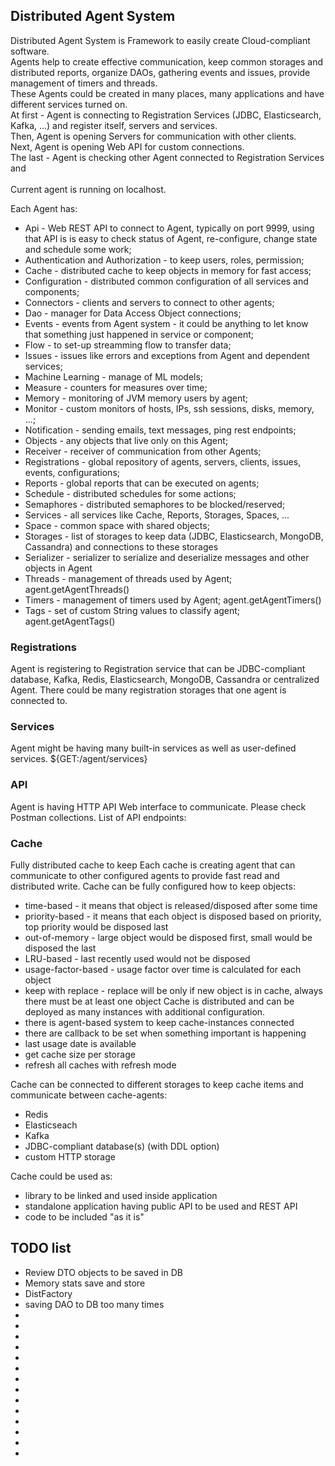 <h2>Distributed Agent System</h2>
Distributed Agent System is Framework to easily create Cloud-compliant software. <br>
Agents help to create effective communication, keep common storages and distributed reports, organize DAOs, gathering events and issues, provide management of timers and threads.
<br/>
These Agents could be created in many places, many applications and have different services turned on.<br/>
At first - Agent is connecting to Registration Services (JDBC, Elasticsearch, Kafka, ...) and register itself, servers and services.<br/>
Then, Agent is opening Servers for communication with other clients.<br/>
Next, Agent is opening Web API for custom connections.<br/>
The last - Agent is checking other Agent connected to Registration Services and<br/>
<br/>
Current agent is running on localhost.<br/>

Each Agent has:
- Api - Web REST API to connect to Agent, typically on port 9999, using that API is is easy to check status of Agent, re-configure, change state and schedule some work;
- Authentication and Authorization - to keep users, roles, permission;
- Cache - distributed cache to keep objects in memory for fast access;
- Configuration - distributed common configuration of all services and components;
- Connectors - clients and servers to connect to other agents;
- Dao - manager for Data Access Object connections;
- Events - events from Agent system - it could be anything to let know that something just happened in service or component;
- Flow - to set-up streamming flow to transfer data;
- Issues - issues like errors and exceptions from Agent and dependent services;
- Machine Learning - manage of ML models;
- Measure - counters for measures over time; 
- Memory - monitoring of JVM memory users by agent;
- Monitor - custom monitors of hosts, IPs, ssh sessions, disks, memory, ...;
- Notification - sending emails, text messages, ping rest endpoints;
- Objects - any objects that live only on this Agent;
- Receiver - receiver of communication from other Agents;
- Registrations - global repository of agents, servers, clients, issues, events, configurations;
- Reports - global reports that can be executed on agents; 
- Schedule - distributed schedules for some actions;
- Semaphores - distributed semaphores to be blocked/reserved;
- Services - all services like Cache, Reports, Storages, Spaces, ...
- Space - common space with shared objects; 
- Storages - list of storages to keep data (JDBC, Elasticsearch, MongoDB, Cassandra) and connections to these storages
- Serializer -  serializer to serialize and deserialize messages and other objects in Agent
- Threads - management of threads used by Agent; agent.getAgentThreads()
- Timers - management of timers used by Agent; agent.getAgentTimers()
- Tags - set of custom String values to classify agent; agent.getAgentTags() 

### Registrations
Agent is registering to Registration service that can be JDBC-compliant database, Kafka, Redis, Elasticsearch, MongoDB, Cassandra or centralized Agent. There could be many registration storages that one agent is connected to.


### Services
Agent might be having many built-in services as well as user-defined services. 
${GET:/agent/services}

### API
Agent is having HTTP API Web interface to communicate. Please check Postman collections. 
List of API endpoints:


### Cache
Fully distributed cache to keep 
Each cache is creating agent that can communicate to other configured agents to provide fast read and distributed write.
Cache can be fully configured how to keep objects:
- time-based - it means that object is released/disposed after some time
- priority-based - it means that each object is disposed based on priority, top priority would be disposed last
- out-of-memory - large object would be disposed first, small would be disposed the last
- LRU-based - last recently used would not be disposed
- usage-factor-based - usage factor over time is calculated for each object
- keep with replace - replace will be only if new object is in cache, always there must be at least one object
  Cache is distributed and can be deployed as many instances with additional configuration.
- there is agent-based system to keep cache-instances connected
- there are callback to be set when something important is happening
- last usage date is available
- get cache size per storage
- refresh all caches with refresh mode

Cache can be connected to different storages to keep cache items and communicate between cache-agents:
- Redis
- Elasticseach
- Kafka
- JDBC-compliant database(s) (with DDL option)
- custom HTTP storage

Cache could be used as:
- library to be linked and used inside application
- standalone application having public API to be used and REST API
- code to be included "as it is"


<h2>TODO list</h2>
<ul>
    <li>Review DTO objects to be saved in DB</li>
    <li>Memory stats save and store</li>
    <li>DistFactory </li>
    <li>saving DAO to DB too many times</li>
    <li></li>
    <li></li>
    <li></li>
    <li></li>
    <li></li>
    <li></li>
    <li></li>
    <li></li>
    <li></li>
    <li></li>
    <li></li>
    <li></li>
    <li></li>
    <li></li>
</ul>






